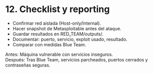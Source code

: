 # 12. Checklist y reporting

- Confirmar red aislada (Host-only/Internal).  
- Hacer snapshot de Metasploitable antes del ataque.  
- Guardar resultados en RED_TEAM/outputs/.  
- Documentar: puerto, servicio, exploit usado, resultado.  
- Comparar con medidas Blue Team.

Antes: Máquina vulnerable con servicios inseguros.  
Después: Tras Blue Team, servicios parcheados, puertos cerrados y contraseñas seguras.
